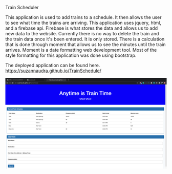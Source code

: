 Train Scheduler
 
This application is used to add trains to a schedule. It then allows the user to see what time the trains are arriving. This application uses jquery, html, and a firebase api.  Firebase is what stores the data and allows us to add new data to the website. Currently there is no way to delete the train and the train data once it's been entered. It is only stored.   There is a calculation that is done through moment that allows us to see the minutes until the train arrives. Moment is a date formatting web development tool. Most of the style formatting for this application was done using bootstrap. 

The deployed application can be found here. 
https://suzannaudra.github.io/TrainSchedule/

![TrainScheduler](TrainScheduler.png)
